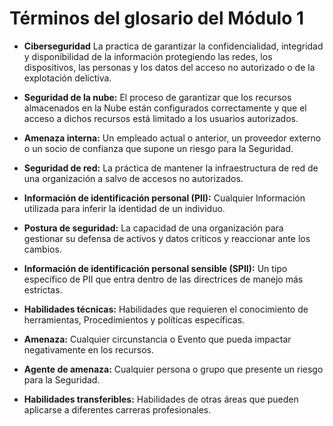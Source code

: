 # Términos del glosario del Módulo 1

- **Ciberseguridad** La practica de garantizar la confidencialidad, integridad y disponibilidad de la información protegiendo las redes, los dispositivos, las personas y los datos del acceso no autorizado o de la explotación delictiva.

- **Seguridad de la nube:** El proceso de garantizar que los recursos almacenados en la Nube están configurados correctamente y que el acceso a dichos recursos está limitado a los usuarios autorizados.

- **Amenaza interna:** Un empleado actual o anterior, un proveedor externo o un socio de confianza que supone un riesgo para la Seguridad.

- **Seguridad de red:** La práctica de mantener la infraestructura de red de una organización a salvo de accesos no autorizados.

- **Información de identificación personal (PII):** Cualquier Información utilizada para inferir la identidad de un individuo.

- **Postura de seguridad:** La capacidad de una organización para gestionar su defensa de activos y datos críticos y reaccionar ante los cambios.

- **Información de identificación personal sensible (SPII):** Un tipo específico de PII que entra dentro de las directrices de manejo más estrictas.

- **Habilidades técnicas:** Habilidades que requieren el conocimiento de herramientas, Procedimientos y políticas específicas.

- **Amenaza:** Cualquier circunstancia o Evento que pueda impactar negativamente en los recursos.

- **Agente de amenaza:** Cualquier persona o grupo que presente un riesgo para la Seguridad.

- **Habilidades transferibles:** Habilidades de otras áreas que pueden aplicarse a diferentes carreras profesionales.